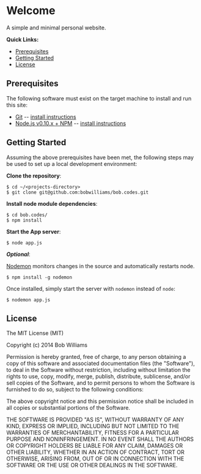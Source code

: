 # Welcome

A simple and minimal personal website.

**Quick Links:**

* [Prerequisites](#prerequisites)
* [Getting Started](#getting-started)
* [License](#license)

## Prerequisites

The following software must exist on the target machine to install and run this site:

* [Git](http://git-scm.com/) -- [install instructions](http://book.git-scm.com/2_installing_git.html)
* [Node.js v0.10.x + NPM](http://nodejs.org/) -- [install instructions](http://nodejs.org/)

## Getting Started

Assuming the above prerequisites have been met, the following steps may be used to set up a local
development environment:

**Clone the repository**:

    $ cd ~/<projects-directory>
    $ git clone git@github.com:bobwilliams/bob.codes.git

**Install node module dependencies**:

    $ cd bob.codes/
    $ npm install

**Start the App server**:

    $ node app.js

***Optional***:

[Nodemon](https://github.com/remy/nodemon) monitors changes in the source and automatically restarts node.

    $ npm install -g nodemon

Once installed, simply start the server with `nodemon` instead of `node`:

    $ nodemon app.js

## License 

The MIT License (MIT)

Copyright (c) 2014 Bob Williams

Permission is hereby granted, free of charge, to any person obtaining a copy of this software and associated documentation files (the "Software"), to deal in the Software without restriction, including without limitation the rights to use, copy, modify, merge, publish, distribute, sublicense, and/or sell copies of the Software, and to permit persons to whom the Software is furnished to do so, subject to the following conditions:

The above copyright notice and this permission notice shall be included in all copies or substantial portions of the Software.

THE SOFTWARE IS PROVIDED "AS IS", WITHOUT WARRANTY OF ANY KIND, EXPRESS OR IMPLIED, INCLUDING BUT NOT LIMITED TO THE WARRANTIES OF MERCHANTABILITY, FITNESS FOR A PARTICULAR PURPOSE AND NONINFRINGEMENT. IN NO EVENT SHALL THE AUTHORS OR COPYRIGHT HOLDERS BE LIABLE FOR ANY CLAIM, DAMAGES OR OTHER LIABILITY, WHETHER IN AN ACTION OF CONTRACT, TORT OR OTHERWISE, ARISING FROM, OUT OF OR IN CONNECTION WITH THE SOFTWARE OR THE USE OR OTHER DEALINGS IN THE SOFTWARE.